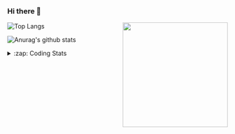 ### Hi there 👋

<!--
**tao8687/tao8687** is a ✨ _special_ ✨ repository because its `README.md` (this file) appears on your GitHub profile.

Here are some ideas to get you started:

- 🔭 I’m currently working on ...
- 🌱 I’m currently learning ...
- 👯 I’m looking to collaborate on ...
- 🤔 I’m looking for help with ...
- 💬 Ask me about ...
- 📫 How to reach me: ...
- 😄 Pronouns: ...
- ⚡ Fun fact: ...
-->

<img align='right' src="https://media.giphy.com/media/M9gbBd9nbDrOTu1Mqx/giphy.gif" width="240">

  
![Top Langs](https://github-readme-stats.vercel.app/api/top-langs/?username=tao8687&layout=compact&title_color=23238E&text_color=A67D3D)

![Anurag's github stats](https://github-readme-stats.vercel.app/api?username=tao8687&show_icons=true&&text_color=A67D3D&title_color=23238E&show_icons=false&count_private=true&hide=stars)

<details>
  <summary>:zap: Coding Stats</summary>
  <br>
    
<!--START_SECTION:waka-->

```text
From: 14 August 2022 - To: 21 August 2022

C                 16 hrs 40 mins  ███████████████▒░░░░░░░░░   61.13 %
Makefile          4 hrs 29 mins   ████░░░░░░░░░░░░░░░░░░░░░   16.43 %
Python            2 hrs 28 mins   ██▒░░░░░░░░░░░░░░░░░░░░░░   09.08 %
Markdown          1 hr 59 mins    █▓░░░░░░░░░░░░░░░░░░░░░░░   07.30 %
Text              40 mins         ▓░░░░░░░░░░░░░░░░░░░░░░░░   02.46 %
Other             22 mins         ▒░░░░░░░░░░░░░░░░░░░░░░░░   01.38 %
```

<!--END_SECTION:waka-->
</details>
